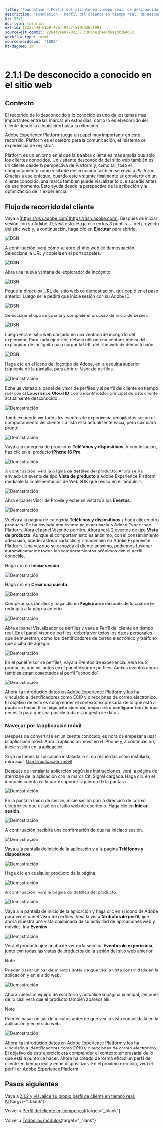 ```yaml
---
title: 'Foundation - Perfil del cliente en tiempo real: de desconocido a conocido en el sitio web'
description: 'Foundation - Perfil del cliente en tiempo real: de desconocido a conocido en el sitio web'
kt: 5342
doc-type: tutorial
exl-id: f33a7448-e1b9-47e7-97c7-509ad36cf991
source-git-commit: 2264f26a0778c2570c36abe1bae4d6a1dc3a465c
workflow-type: tm+mt
source-wordcount: '1002'
ht-degree: 2%

---
```


# 2.1.1 De desconocido a conocido en el sitio web

## Contexto

El recorrido de lo desconocido a lo conocido es uno de los temas más importantes entre las marcas en estos días, como lo es el recorrido del cliente desde la adquisición hasta la retención.

Adobe Experience Platform juega un papel muy importante en este recorrido. Platform es el cerebro para la comunicación, el &quot;sistema de experiencia de registro&quot;.

Platform es un entorno en el que la palabra cliente es más amplia que solo los clientes conocidos. Un visitante desconocido del sitio web también es un cliente desde la perspectiva de Platform y, como tal, todo el comportamiento como visitante desconocido también se envía a Platform. Gracias a ese enfoque, cuando este visitante finalmente se convierte en un cliente conocido, una marca también puede visualizar lo que sucedió antes de ese momento. Esto ayuda desde la perspectiva de la atribución y la optimización de la experiencia.

## Flujo de recorrido del cliente

Vaya a [https://dsn.adobe.com](https://dsn.adobe.com). Después de iniciar sesión con su Adobe ID, verá esto. Haga clic en los 3 puntos **...** del proyecto del sitio web y, a continuación, haga clic en **Ejecutar** para abrirlo.

![DSN](./../../datacollection/dc1.1/images/web8.png)

A continuación, verá cómo se abre el sitio web de demostración. Seleccione la URL y cópiela en el portapapeles.

![DSN](../../../getting-started/gettingstarted/images/web3.png)

Abra una nueva ventana del explorador de incógnito.

![DSN](../../../getting-started/gettingstarted/images/web4.png)

Pegue la dirección URL del sitio web de demostración, que copió en el paso anterior. Luego se le pedirá que inicie sesión con su Adobe ID.

![DSN](../../../getting-started/gettingstarted/images/web5.png)

Seleccione el tipo de cuenta y complete el proceso de inicio de sesión.

![DSN](../../../getting-started/gettingstarted/images/web6.png)

Luego verá el sitio web cargado en una ventana de incógnito del explorador. Para cada ejercicio, deberá utilizar una ventana nueva del explorador de incógnito para cargar la URL del sitio web de demostración.

![DSN](../../../getting-started/gettingstarted/images/web7.png)

Haga clic en el icono del logotipo de Adobe, en la esquina superior izquierda de la pantalla, para abrir el Visor de perfiles.

![Demostración](../../datacollection/dc1.2/images/pv1.png)

Eche un vistazo al panel del visor de perfiles y al perfil del cliente en tiempo real con el **Experience Cloud ID** como identificador principal de este cliente actualmente desconocido.

![Demostración](../../datacollection/dc1.2/images/pv2.png)

También puede ver todos los eventos de experiencia recopilados según el comportamiento del cliente. La lista está actualmente vacía, pero cambiará pronto.

![Demostración](../../datacollection/dc1.2/images/pv3.png)

Vaya a la categoría de productos **Teléfonos y dispositivos**. A continuación, haz clic en el producto **iPhone 16 Pro**.

![Demostración](../../datacollection/dc1.2/images/pv4.png)

A continuación, verá la página de detalles del producto. Ahora se ha enviado un evento de tipo **Vista de producto** a Adobe Experience Platform mediante la implementación de Web SDK que revisó en el módulo 1.

![Demostración](../../datacollection/dc1.2/images/pv5.png)

Abra el panel Visor de Provile y eche un vistazo a los **Eventos**.

![Demostración](../../datacollection/dc1.2/images/pv6.png)

Vuelva a la página de categoría **Teléfonos y dispositivos** y haga clic en otro producto. Se ha enviado otro evento de experiencia a Adobe Experience Platform. Abra el panel Visor de perfiles. Ahora verá 2 eventos de tipo **Vista de producto**. Aunque el comportamiento es anónimo, con el consentimiento adecuado, puede rastrear cada clic y almacenarlo en Adobe Experience Platform. Una vez que se conozca al cliente anónimo, podremos fusionar automáticamente todos los comportamientos anónimos con el perfil conocido.

Haga clic en **Iniciar sesión**.

![Demostración](../../datacollection/dc1.2/images/pv7.png)

Haga clic en **Crear una cuenta**.

![Demostración](../../datacollection/dc1.2/images/pv8.png)

Complete sus detalles y haga clic en **Registrarse** después de lo cual se le redirigirá a la página anterior.

![Demostración](../../datacollection/dc1.2/images/pv9.png)

Abra el panel Visualizador de perfiles y vaya a Perfil del cliente en tiempo real. En el panel Visor de perfiles, debería ver todos los datos personales que se muestran, como los identificadores de correo electrónico y teléfono que acaba de agregar.

![Demostración](../../datacollection/dc1.2/images/pv10.png)

En el panel Visor de perfiles, vaya a Eventos de experiencia. Verá los 2 productos que vio antes en el panel Visor de perfiles. Ambos eventos ahora también están conectados al perfil &quot;conocido&quot;.

![Demostración](../../datacollection/dc1.2/images/pv11.png)

Ahora ha introducido datos en Adobe Experience Platform y los ha vinculado a identificadores como ECID y direcciones de correo electrónico. El objetivo de esto es comprender el contexto empresarial de lo que está a punto de hacer. En el siguiente ejercicio, empezará a configurar todo lo que necesita para que sea posible toda esa ingesta de datos.

### Navegar por la aplicación móvil

Después de convertirse en un cliente conocido, es hora de empezar a usar la aplicación móvil. Abra la aplicación móvil en el iPhone y, a continuación, inicie sesión en la aplicación.

Si ya no tienes la aplicación instalada, o si no recuerdas cómo instalarla, mira aquí: [Usa la aplicación móvil](../../../getting-started/gettingstarted/ex5.md)

Después de instalar la aplicación según las instrucciones, verá la página de aterrizaje de la aplicación con la marca Citi Signal cargada. Haga clic en el icono de cuenta en la parte superior izquierda de la pantalla.

![Demostración](./images/app_hpz.png)

En la pantalla Inicio de sesión, inicie sesión con la dirección de correo electrónico que utilizó en el sitio web de escritorio. Haga clic en **Iniciar sesión**.

![Demostración](./images/app_acc.png)

A continuación, recibirá una confirmación de que ha iniciado sesión.

![Demostración](./images/app_acc1.png)

Vaya a la pantalla de inicio de la aplicación y a la página **Teléfonos y dispositivos**.

![Demostración](./images/app_hp1.png)

Haga clic en cualquier producto de la página.

![Demostración](./images/app_hp2.png)

A continuación, verá la página de detalles del producto.

![Demostración](./images/app_galaxy.png)

Vaya a la pantalla de inicio de la aplicación y haga clic en el icono de Adobe para ver el panel Visor de perfiles. Verá la vista **Atributos de perfil**, que ahora muestra una vista combinada de su actividad de aplicaciones web y móviles. Ir a **Eventos**

![Demostración](./images/app_hp3.png)

Verá el producto que acaba de ver en la sección **Eventos de experiencia**, junto con todas las vistas de productos de la sesión del sitio web anterior.

>[!NOTE]
>
>Pueden pasar un par de minutos antes de que vea la vista consolidada en la aplicación y en el sitio web.

![Demostración](./images/app_after_galaxy.png)

Ahora vuelva al equipo de escritorio y actualice la página principal, después de lo cual verá que el producto también aparece allí.

>[!NOTE]
>
>Pueden pasar un par de minutos antes de que vea la vista consolidada en la aplicación y en el sitio web.

![Demostración](./images/web_x_aftermobile.png)

Ahora ha introducido datos en Adobe Experience Platform y los ha vinculado a identificadores como ECID y direcciones de correo electrónico. El objetivo de este ejercicio era comprender el contexto empresarial de lo que está a punto de hacer. Ahora ha creado de forma eficaz un perfil de cliente en tiempo real y entre dispositivos. En el próximo ejercicio, verá el perfil en Adobe Experience Platform.

## Pasos siguientes

Vaya a [2.1.2 y visualice su propio perfil de cliente en tiempo real: IU](./ex2.md){target="_blank"}

Volver a [Perfil del cliente en tiempo real](./real-time-customer-profile.md){target="_blank"}

Volver a [Todos los módulos](./../../../../overview.md){target="_blank"}
